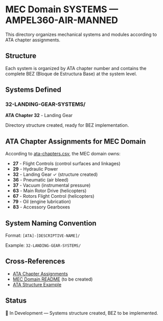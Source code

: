 # MEC Domain SYSTEMS — AMPEL360-AIR-MANNED

This directory organizes mechanical systems and modules according to ATA chapter assignments.

## Structure

Each system is organized by ATA chapter number and contains the complete BEZ (Bloque de Estructura Base) at the system level.

## Systems Defined

### 32-LANDING-GEAR-SYSTEMS/
**ATA Chapter 32** - Landing Gear

Directory structure created, ready for BEZ implementation.

## ATA Chapter Assignments for MEC Domain

According to [ata-chapters.csv](../../../../1-DIMENSIONS/CANONICAL-TAXONOMY/ata-chapters.csv), the MEC domain owns:

- **27** - Flight Controls (control surfaces and linkages)
- **29** - Hydraulic Power
- **32** - Landing Gear ✓ (structure created)
- **36** - Pneumatic (air bleed)
- **37** - Vacuum (instrumental pressure)
- **63** - Main Rotor Drive (helicopters)
- **67** - Rotors Flight Control (helicopters)
- **79** - Oil (engine lubrication)
- **83** - Accessory Gearboxes

## System Naming Convention

Format: `[ATA]-[DESCRIPTIVE-NAME]/`

Example: `32-LANDING-GEAR-SYSTEMS/`

## Cross-References

- [ATA Chapter Assignments](../../../../1-DIMENSIONS/CANONICAL-TAXONOMY/ata-chapters.README.md)
- [MEC Domain README](../README.md) (to be created)
- [ATA Structure Example](../ATA-STRUCTURE-EXAMPLE.md)

## Status

🚧 In Development — Systems structure created, BEZ to be implemented.
